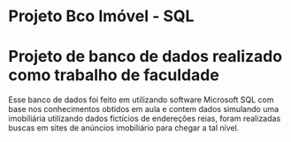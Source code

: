 # Projeto Bco Imóvel - SQL
# Projeto de banco de dados realizado como trabalho de faculdade

Esse banco de dados foi feito em utilizando software Microsoft SQL com base nos conhecimentos obtidos em aula e contem dados simulando uma imobiliária
utilizando dados fictícios de endereções reias, foram realizadas buscas em sites de anúncios imobiliário para chegar a tal nível.
